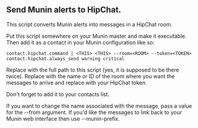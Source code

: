 Send Munin alerts to HipChat.
-----------------------------

This script converts Munin alerts into messages in a HipChat room.

Put this script somewhere on your Munin master and make it executable. Then
add it as a contact in your Munin configuration like so:

    contact.hipchat.command | <THIS> <THIS> --room=<ROOM> --token=<TOKEN>
    contact.hipchat.always_send warning critical

Replace <THIS> with the full path to this script (yes, it is supposed to be
there twice). Replace <ROOM> with the name or ID of the room where you want
the messages to arrive and replace <TOKEN> with your HipChat token.

Don't forget to add it to your contacts list.

If you want to change the name associated with the message, pass a value for
the --from argument. If you'd like the messages to link back to your Munin
web interface then use --munin-prefix.
